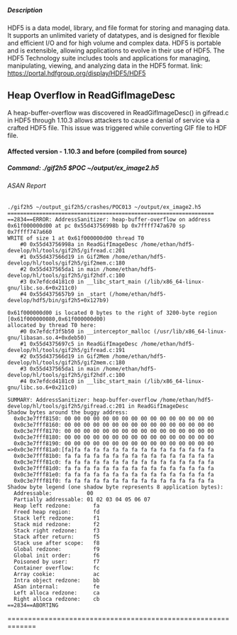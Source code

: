 ##### Description

HDF5 is a data model, library, and file format for storing and managing data. It supports an unlimited variety of datatypes, and is designed for flexible and efficient I/O and for high volume and complex data. HDF5 is portable and is extensible, allowing applications to evolve in their use of HDF5. The HDF5 Technology suite includes tools and applications for managing, manipulating, viewing, and analyzing data in the HDF5 format. link: https://portal.hdfgroup.org/display/HDF5/HDF5

## Heap Overflow in ReadGifImageDesc

A heap-buffer-overflow was discovered in ReadGifImageDesc() in gifread.c in HDF5 through 1.10.3 allows attackers to cause a denial of service via a crafted HDF5 file. This issue was triggered while converting GIF file to HDF file. 

#### Affected version - 1.10.3 and before (compiled from source)

##### Command: ./gif2h5 $POC ~/output/ex_image2.h5 

###### ASAN Report

```
./gif2h5 ~/output_gif2h5/crashes/POC013 ~/output/ex_image2.h5 
=================================================================
==2834==ERROR: AddressSanitizer: heap-buffer-overflow on address 0x61f000000d00 at pc 0x55d43756998b bp 0x7ffff747a670 sp 0x7ffff747a660
WRITE of size 1 at 0x61f000000d00 thread T0
    #0 0x55d43756998a in ReadGifImageDesc /home/ethan/hdf5-develop/hl/tools/gif2h5/gifread.c:201
    #1 0x55d437566d19 in Gif2Mem /home/ethan/hdf5-develop/hl/tools/gif2h5/gif2mem.c:180
    #2 0x55d437565da1 in main /home/ethan/hdf5-develop/hl/tools/gif2h5/gif2hdf.c:100
    #3 0x7efdcd4181c0 in __libc_start_main (/lib/x86_64-linux-gnu/libc.so.6+0x211c0)
    #4 0x55d4375657b9 in _start (/home/ethan/hdf5-develop/hdf5/bin/gif2h5+0x127b9)

0x61f000000d00 is located 0 bytes to the right of 3200-byte region [0x61f000000080,0x61f000000d00)
allocated by thread T0 here:
    #0 0x7efdcf3f5b50 in __interceptor_malloc (/usr/lib/x86_64-linux-gnu/libasan.so.4+0xdeb50)
    #1 0x55d4375697c5 in ReadGifImageDesc /home/ethan/hdf5-develop/hl/tools/gif2h5/gifread.c:191
    #2 0x55d437566d19 in Gif2Mem /home/ethan/hdf5-develop/hl/tools/gif2h5/gif2mem.c:180
    #3 0x55d437565da1 in main /home/ethan/hdf5-develop/hl/tools/gif2h5/gif2hdf.c:100
    #4 0x7efdcd4181c0 in __libc_start_main (/lib/x86_64-linux-gnu/libc.so.6+0x211c0)

SUMMARY: AddressSanitizer: heap-buffer-overflow /home/ethan/hdf5-develop/hl/tools/gif2h5/gifread.c:201 in ReadGifImageDesc
Shadow bytes around the buggy address:
  0x0c3e7fff8150: 00 00 00 00 00 00 00 00 00 00 00 00 00 00 00 00
  0x0c3e7fff8160: 00 00 00 00 00 00 00 00 00 00 00 00 00 00 00 00
  0x0c3e7fff8170: 00 00 00 00 00 00 00 00 00 00 00 00 00 00 00 00
  0x0c3e7fff8180: 00 00 00 00 00 00 00 00 00 00 00 00 00 00 00 00
  0x0c3e7fff8190: 00 00 00 00 00 00 00 00 00 00 00 00 00 00 00 00
=>0x0c3e7fff81a0:[fa]fa fa fa fa fa fa fa fa fa fa fa fa fa fa fa
  0x0c3e7fff81b0: fa fa fa fa fa fa fa fa fa fa fa fa fa fa fa fa
  0x0c3e7fff81c0: fa fa fa fa fa fa fa fa fa fa fa fa fa fa fa fa
  0x0c3e7fff81d0: fa fa fa fa fa fa fa fa fa fa fa fa fa fa fa fa
  0x0c3e7fff81e0: fa fa fa fa fa fa fa fa fa fa fa fa fa fa fa fa
  0x0c3e7fff81f0: fa fa fa fa fa fa fa fa fa fa fa fa fa fa fa fa
Shadow byte legend (one shadow byte represents 8 application bytes):
  Addressable:           00
  Partially addressable: 01 02 03 04 05 06 07 
  Heap left redzone:       fa
  Freed heap region:       fd
  Stack left redzone:      f1
  Stack mid redzone:       f2
  Stack right redzone:     f3
  Stack after return:      f5
  Stack use after scope:   f8
  Global redzone:          f9
  Global init order:       f6
  Poisoned by user:        f7
  Container overflow:      fc
  Array cookie:            ac
  Intra object redzone:    bb
  ASan internal:           fe
  Left alloca redzone:     ca
  Right alloca redzone:    cb
==2834==ABORTING

```
=============================================================

